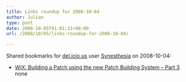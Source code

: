 ```yaml
---
title: Links roundup for 2008-10-04
author: Julian
type: post
date: 2008-10-05T01:01:11+00:00
url: /2008/10/05/links-roundup-for-2008-10-04/

---
```

Shared bookmarks for [del.icio.us][1] user [Synesthesia][2] on 2008-10-04:

  * [WiX: Building a Patch using the new Patch Building System &#8211; Part 3][3] 
    none</li> </ul>

 [1]: http://del.icio.us/
 [2]: http://del.icio.us/synesthesia
 [3]: http://blogs.msdn.com/pmarcu/archive/2007/06/28/sample-patch.aspx